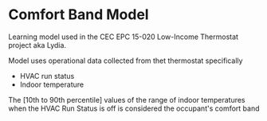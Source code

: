 # Comfort Band Model
Learning model used in the CEC EPC 15-020 Low-Income Thermostat project aka Lydia.

Model uses operational data collected from thet thermostat specifically
- HVAC run status
- Indoor temperature

The [10th to 90th percentile] values of the range of indoor temperatures when the HVAC Run Status is off is considered the occupant's comfort band

